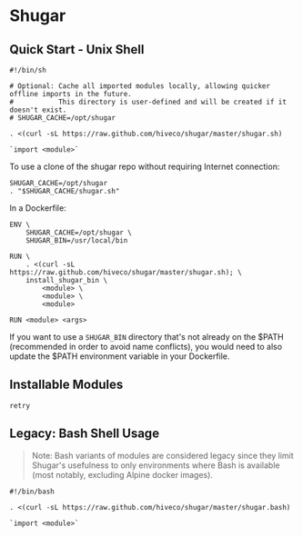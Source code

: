 # Shugar

## Quick Start - Unix Shell

```
#!/bin/sh

# Optional: Cache all imported modules locally, allowing quicker offline imports in the future.
#           This directory is user-defined and will be created if it doesn't exist.
# SHUGAR_CACHE=/opt/shugar

. <(curl -sL https://raw.github.com/hiveco/shugar/master/shugar.sh)

`import <module>`
```

To use a clone of the shugar repo without requiring Internet connection:

```
SHUGAR_CACHE=/opt/shugar
. "$SHUGAR_CACHE/shugar.sh"
```

In a Dockerfile:

```
ENV \
    SHUGAR_CACHE=/opt/shugar \
    SHUGAR_BIN=/usr/local/bin

RUN \
    . <(curl -sL https://raw.github.com/hiveco/shugar/master/shugar.sh); \
    install_shugar_bin \
        <module> \
        <module> \
        <module>

RUN <module> <args>
```

If you want to use a `SHUGAR_BIN` directory that's not already on the $PATH (recommended in order to
avoid name conflicts), you would need to also update the $PATH environment variable in your
Dockerfile.

## Installable Modules

```
retry
```

## Legacy: Bash Shell Usage

> Note: Bash variants of modules are considered legacy since they limit Shugar's usefulness
>       to only environments where Bash is available (most notably, excluding Alpine docker
>       images).

```
#!/bin/bash

. <(curl -sL https://raw.github.com/hiveco/shugar/master/shugar.bash)

`import <module>`
```
